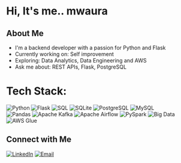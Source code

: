 #  Hi, It's me.. mwaura

## About Me
-  I'm a backend developer with a passion for Python and Flask
-  Currently working on: Self improvement
-  Exploring: Data Analytics, Data Engineering and AWS
-  Ask me about: REST APIs, Flask, PostgreSQL


# Tech Stack:

![Python](https://img.shields.io/badge/Python-grey?style=for-the-badge&logo=python&logoColor=white) 
![Flask](https://img.shields.io/badge/Flask-grey?style=for-the-badge&logo=flask&logoColor=white) 
![SQL](https://img.shields.io/badge/SQL-grey?style=for-the-badge&logo=database&logoColor=white) 
![SQLite](https://img.shields.io/badge/SQLite-grey?style=for-the-badge&logo=sqlite&logoColor=white) 
![PostgreSQL](https://img.shields.io/badge/PostgreSQL-grey?style=for-the-badge&logo=postgresql&logoColor=white) 
![MySQL](https://img.shields.io/badge/MySQL-grey?style=for-the-badge&logo=mysql&logoColor=white)  
![Pandas](https://img.shields.io/badge/Pandas-grey?style=for-the-badge&logo=pandas&logoColor=white) 
![Apache Kafka](https://img.shields.io/badge/Kafka-grey?style=for-the-badge&logo=apache-kafka&logoColor=white) 
![Apache Airflow](https://img.shields.io/badge/Airflow-grey?style=for-the-badge&logo=apache-airflow&logoColor=white) 
![PySpark](https://img.shields.io/badge/PySpark-grey?style=for-the-badge&logo=apachespark&logoColor=white) 
![Big Data](https://img.shields.io/badge/Big%20Data-grey?style=for-the-badge&logo=databricks&logoColor=white) 
![AWS Glue](https://img.shields.io/badge/AWS%20Glue-grey?style=for-the-badge&logo=amazon-aws&logoColor=white)




## Connect with Me

[![LinkedIn](https://img.shields.io/badge/LinkedIn-0A66C2?style=for-the-badge&logo=linkedin&logoColor=white)](https://www.linkedin.com/in/mwaura-mwangi-57805382/) 
[![Email](https://img.shields.io/badge/Gmail-D14836?style=for-the-badge&logo=gmail&logoColor=white)](mailto:dev.mwauramwangi@gmail.com)
